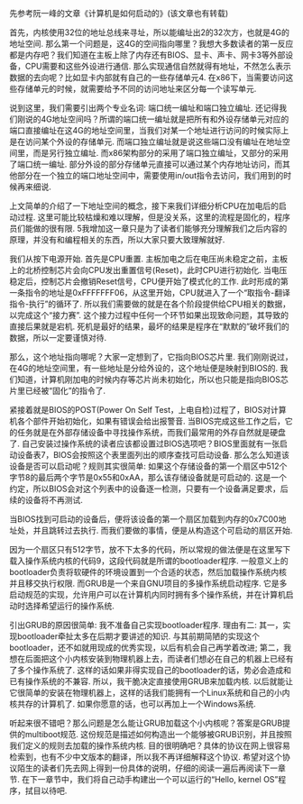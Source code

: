 先参考阮一峰的文章《计算机是如何启动的》(该文章也有转载)

首先，内核使用32位的地址总线来寻址，所以能编址出2的32次方，也就是4G的地址空间. 那么第一个问题是，这4G的空间指向哪里？我想大多数读者的第一反应都是内存吧？我们知道在主板上除了内存还有BIOS、显卡、声卡、网卡3等外部设备，CPU需要和这些外设进行通信. 那么实现通信自然就得有地址，不然怎么表示数据的去向呢？比如显卡内部就有自己的一些存储单元4. 在x86下，当需要访问这些存储单元的时候，就需要给予不同的访问地址来区分每一个读写单元. 

说到这里，我们需要引出两个专业名词: 端口统一编址和端口独立编址. 还记得我们刚说的4G地址空间吗？所谓的端口统一编址就是把所有和外设存储单元对应的端口直接编址在这4G的地址空间里，当我们对某一个地址进行访问的时候实际上是在访问某个外设的存储单元. 而端口独立编址就是说这些端口没有编址在地址空间里，而是另行独立编址. 而x86架构部分的采用了端口独立编址，又部分的采用了端口统一编址. 部分外设的部分存储单元直接可以通过某个内存地址访问，而其他部分在一个独立的端口地址空间中，需要使用in/out指令去访问，我们用到的时候再来细说. 

上文简单的介绍了一下地址空间的概念，接下来我们详细分析CPU在加电后的启动过程. 这里可能比较枯燥和难以理解，但是没关系，这里的流程是固化的，程序员们能做的很有限. 5我增加这一章只是为了读者们能够充分理解我们之后内容的原理，并没有和编程相关的东西，所以大家只要大致理解就好. 

我们从按下电源开始. 首先是CPU重置. 主板加电之后在电压尚未稳定之前，主板上的北桥控制芯片会向CPU发出重置信号(Reset)，此时CPU进行初始化. 当电压稳定后，控制芯片会撤销Reset信号，CPU便开始了模式化的工作. 此时形成的第一条指令的地址是0xFFFFFFF06，从这里开始，CPU就进入了一个“取指令-翻译指令-执行”的循环了. 所以我们需要做的就是在各个阶段提供给CPU相关的数据，以完成这个“接力赛”. 这个接力过程中任何一个环节如果出现致命问题，其导致的直接后果就是宕机. 死机是最好的结果，最坏的结果是程序在“默默的”破坏我们的数据，所以一定要谨慎对待. 

那么，这个地址指向哪呢？大家一定想到了，它指向BIOS芯片里. 我们刚刚说过，在4G的地址空间里，有一些地址是分给外设的，这个地址便是映射到BIOS的. 我们知道，计算机刚加电的时候内存等芯片尚未初始化，所以也只能是指向BIOS芯片里已经被“固化”的指令了. 

紧接着就是BIOS的POST(Power On Self Test，上电自检)过程了，BIOS对计算机各个部件开始初始化，如果有错误会给出报警音. 当BIOS完成这些工作之后，它的任务就是在外部存储设备中寻找操作系统，而我们最常用的外存自然就是硬盘了. 自己安装过操作系统的读者应该都设置过BIOS选项吧？BIOS里面就有一张启动设备表7，BIOS会按照这个表里面列出的顺序查找可启动设备. 那么怎么知道该设备是否可以启动呢？规则其实很简单: 如果这个存储设备的第一个扇区中512个字节8的最后两个字节是0x55和0xAA，那么该存储设备就是可启动的. 这是一个约定，所以BIOS会对这个列表中的设备逐一检测，只要有一个设备满足要求，后续的设备将不再测试. 

当BIOS找到可启动的设备后，便将该设备的第一个扇区加载到内存的0x7C00地址处，并且跳转过去执行. 而我们要做的事情，便是从构造这个可启动的扇区开始. 

因为一个扇区只有512字节，放不下太多的代码，所以常规的做法便是在这里写下载入操作系统内核的代码9，这段代码就是所谓的bootloader程序. 一般意义上的bootloader负责将软硬件的环境设置到一个合适的状态，然后加载操作系统内核并且移交执行权限. 而GRUB是一个来自GNU项目的多操作系统启动程序. 它是多启动规范的实现，允许用户可以在计算机内同时拥有多个操作系统，并在计算机启动时选择希望运行的操作系统. 

引出GRUB的原因很简单: 我不准备自己实现bootloader程序. 理由有二: 其一，实现bootloader牵扯太多在后期才要讲述的知识. 与其前期简陋的实现这个bootloader，还不如就用现成的优秀实现，以后有机会自己再学着改进; 第二，我想在后面把这个小内核安装到物理机器上去，而读者们想必在自己的机器上已经有了多个操作系统了. 这样的话如果非得实现自己的bootloader的话，势必会造成和已有操作系统的不兼容. 所以，我干脆决定直接使用GRUB来加载内核. 以后就能让它很简单的安装在物理机器上，这样的话我们能拥有一个Linux系统和自己的小内核共存的计算机了. 如果你愿意的话，也可以再加上一个Windows系统. 

听起来很不错吧？那么问题是怎么能让GRUB加载这个小内核呢？答案是GRUB提供的multiboot规范. 这份规范是描述如何构造出一个能够被GRUB识别，并且按照我们定义的规则去加载的操作系统内核. 目的很明确吧？具体的协议在网上很容易检索到，也有不少中文版本的翻译，所以我不再详细解释这个协议. 希望对这个协议陌生的读者们先去网上得到一份具体的说明，仔细的阅读一遍后再阅读下一章节. 在下一章节中，我们将自己动手构建出一个可以运行的“Hello, kernel OS”程序，拭目以待吧. 
